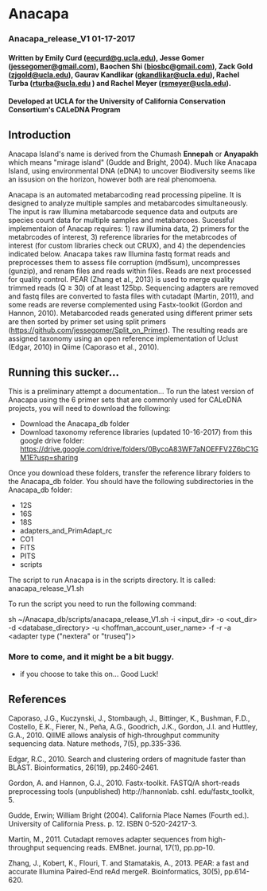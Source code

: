 # Anacapa

### Anacapa_release_V1		01-17-2017
#### Written by Emily Curd (eecurd@g.ucla.edu), Jesse Gomer (jessegomer@gmail.com), Baochen Shi (biosbc@gmail.com), Zack Gold (zjgold@ucla.edu), Gaurav Kandlikar (gkandlikar@ucla.edu), Rachel Turba (rturba@ucla.edu ) and Rachel Meyer (rsmeyer@ucla.edu). 
#### Developed at UCLA for the University of California Conservation Consortium's CALeDNA Program

## Introduction
Anacapa Island's name is derived from the Chumash __Ennepah__ or __Anyapakh__ which means "mirage island" (Gudde and Bright, 2004). Much like Anacapa Island, using environmental DNA (eDNA) to uncover Biodiversity seems like an issusion on the horizon, however both are real phenomoena.  

Anacapa is an automated metabarcoding read processing pipeline.  It is designed to analyze multiple samples and metabarcodes simultaneously. The input is raw Illumina metabarcode sequence data and outputs are species count data for multiple samples and metabarcoes. Sucessful implementaion of Anacap requires: 1) raw illumina data, 2) primers for the metabrcodes of interest, 3) reference libraries for the metabrcodes of interest (for custom libraries check out CRUX), and 4) the dependencies indicated below. Anacapa takes raw Illumina fastq format reads and preprocesses them to assess file corruption (md5sum), uncompresses (gunzip), and renam files and reads within files.  Reads are next processed for quality control.  PEAR (Zhang et al., 2013) is used to merge quality trimmed reads (Q ≥ 30) of at least 125bp.  Sequencing adapters are removed and fastq files are converted to fasta files with cutadapt (Martin, 2011), and some reads are reverse complemented using Fastx-toolkit (Gordon and Hannon, 2010).  Metabarcoded reads generated using different primer sets are then sorted by primer set using split primers (https://github.com/jessegomer/Split_on_Primer). The resulting reads are assigned taxonomy using an open reference implementation of Uclust (Edgar, 2010) in Qiime (Caporaso et al., 2010).  


## Running this sucker...

This is a preliminary attempt a documentation...  To run the latest version of Anacapa using the 6 primer sets that are commonly used for CALeDNA projects, you will need to download the following:
* Download the Anacapa_db folder
* Download taxonomy reference libraries (updated 10-16-2017) from this google drive folder: https://drive.google.com/drive/folders/0BycoA83WF7aNOEFFV2Z6bC1GM1E?usp=sharing

Once you download these folders, transfer the reference library folders to the Anacapa_db folder.  You should have the following subdirectories in the Anacapa_db folder:
* 12S  
* 16S  
* 18S  
* adapters_and_PrimAdapt_rc  
* CO1  
* FITS  
* PITS  
* scripts

The script to run Anacapa is in the scripts directory.  It is called: anacapa_release_V1.sh

To run the script you need to run the following command:

sh ~/Anacapa_db/scripts/anacapa_release_V1.sh -i <input_dir> -o <out_dir> -d <database_directory> -u <hoffman_account_user_name> -f <fasta file of forward primers> -r <fasta file of reverse primers> -a <adapter type ("nextera" or "truseq")>
 
### More to come, and it might be a bit buggy.
* if you choose to take this on...  Good Luck!



## References
Caporaso, J.G., Kuczynski, J., Stombaugh, J., Bittinger, K., Bushman, F.D., Costello, E.K., Fierer, N., Peña, A.G., Goodrich, J.K., Gordon, J.I. and Huttley, G.A., 2010. QIIME allows analysis of high-throughput community sequencing data. Nature methods, 7(5), pp.335-336.

Edgar, R.C., 2010. Search and clustering orders of magnitude faster than BLAST. Bioinformatics, 26(19), pp.2460-2461.

Gordon, A. and Hannon, G.J., 2010. Fastx-toolkit. FASTQ/A short-reads preprocessing tools (unpublished) http://hannonlab. cshl. edu/fastx_toolkit, 5.

Gudde, Erwin; William Bright (2004). California Place Names (Fourth ed.). University of California Press. p. 12. ISBN 0-520-24217-3.

Martin, M., 2011. Cutadapt removes adapter sequences from high-throughput sequencing reads. EMBnet. journal, 17(1), pp.pp-10.

Zhang, J., Kobert, K., Flouri, T. and Stamatakis, A., 2013. PEAR: a fast and accurate Illumina Paired-End reAd mergeR. Bioinformatics, 30(5), pp.614-620.
